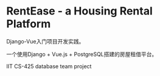 # RentEase - a Housing Rental Platform

Django-Vue入门项目开发实践。

一个使用Django + Vue.js + PostgreSQL搭建的房屋租借平台。

IIT CS-425 database team project
